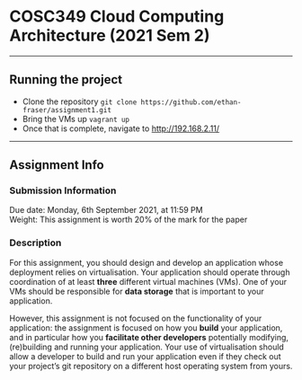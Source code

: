 # COSC349 Cloud Computing Architecture (2021 Sem 2)
---

## Running the project

- Clone the repository
`git clone https://github.com/ethan-fraser/assignment1.git`
- Bring the VMs up
`vagrant up`
- Once that is complete, navigate to http://192.168.2.11/

---

## Assignment Info

### Submission Information
Due date: Monday, 6th September 2021, at 11:59 PM  
Weight: This assignment is worth 20% of the mark for the paper

### Description
For this assignment, you should design and develop an application whose deployment relies on virtualisation. Your application should operate through coordination of at least **three** different virtual machines (VMs). One of your VMs should be responsible for **data storage** that is important to your application.

However, this assignment is not focused on the functionality of your application: the assignment is focused on how you **build** your application, and in particular how you **facilitate other developers** potentially modifying, (re)building and running your application. Your use of virtualisation should allow a developer to build and run your application even if they check out your project’s git repository on a different host operating system from yours.
